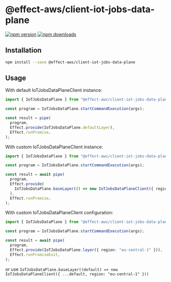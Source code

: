 # @effect-aws/client-iot-jobs-data-plane

[![npm version](https://img.shields.io/npm/v/%40effect-aws%2Fclient-iot-jobs-data-plane?color=brightgreen&label=npm%20package)](https://www.npmjs.com/package/@effect-aws/client-iot-jobs-data-plane)
[![npm downloads](https://img.shields.io/npm/dm/%40effect-aws%2Fclient-iot-jobs-data-plane)](https://www.npmjs.com/package/@effect-aws/client-iot-jobs-data-plane)

## Installation

```bash
npm install --save @effect-aws/client-iot-jobs-data-plane
```

## Usage

With default IoTJobsDataPlaneClient instance:

```typescript
import { IoTJobsDataPlane } from "@effect-aws/client-iot-jobs-data-plane";

const program = IoTJobsDataPlane.startCommandExecution(args);

const result = pipe(
  program,
  Effect.provide(IoTJobsDataPlane.defaultLayer),
  Effect.runPromise,
);
```

With custom IoTJobsDataPlaneClient instance:

```typescript
import { IoTJobsDataPlane } from "@effect-aws/client-iot-jobs-data-plane";

const program = IoTJobsDataPlane.startCommandExecution(args);

const result = await pipe(
  program,
  Effect.provide(
    IoTJobsDataPlane.baseLayer(() => new IoTJobsDataPlaneClient({ region: "eu-central-1" })),
  ),
  Effect.runPromise,
);
```

With custom IoTJobsDataPlaneClient configuration:

```typescript
import { IoTJobsDataPlane } from "@effect-aws/client-iot-jobs-data-plane";

const program = IoTJobsDataPlane.startCommandExecution(args);

const result = await pipe(
  program,
  Effect.provide(IoTJobsDataPlane.layer({ region: "eu-central-1" })),
  Effect.runPromiseExit,
);
```

or use `IoTJobsDataPlane.baseLayer((default) => new IoTJobsDataPlaneClient({ ...default, region: "eu-central-1" }))`
